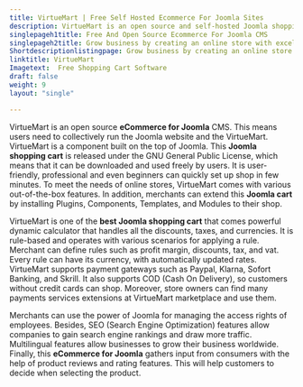 ```yaml
---
title: VirtueMart | Free Self Hosted Ecommerce For Joomla Sites
description: VirtueMart is an open source and self-hosted Joomla shopping cart. It enables merchants to quickly setup store and start selling to the customers.
singlepageh1title: Free And Open Source Ecommerce For Joomla CMS
singlepageh2title: Grow business by creating an online store with excellent open source shopping cart software. Manage the Joomla website and shop from a central dashboard.
Shortdescriptionlistingpage: Grow business by creating an online store with excellent open source shopping cart software. Manage the Joomla website and shop from a central dashboard.
linktitle: VirtueMart
Imagetext:  Free Shopping Cart Software 
draft: false
weight: 9
layout: "single"

---
```


VirtueMart is an open source **eCommerce for Joomla** CMS. This means users need to collectively run the Joomla website and the VirtueMart. VirtueMart is a component built on the top of Joomla. This **Joomla shopping cart** is released under the GNU General Public License, which means that it can be downloaded and used freely by users. It is user-friendly, professional and even beginners can quickly set up shop in few minutes. To meet the needs of online stores, VirtueMart comes with various out-of-the-box features. In addition, merchants can extend this **Joomla cart** by installing Plugins, Components, Templates, and Modules to their shop.

VirtueMart is one of the **best Joomla shopping cart** that comes powerful dynamic calculator that handles all the discounts, taxes, and currencies. It is rule-based and operates with various scenarios for applying a rule. Merchant can define rules such as profit margin, discounts, tax, and vat. Every rule can have its currency, with automatically updated rates. VirtueMart supports payment gateways such as Paypal, Klarna, Sofort Banking, and Skrill. It also supports COD (Cash On Delivery), so customers without credit cards can shop. Moreover, store owners can find many payments services extensions at VirtueMart marketplace and use them.

Merchants can use the power of Joomla for managing the access rights of employees. Besides, SEO (Search Engine Optimization) features allow companies to gain search engine rankings and draw more traffic. Multilingual features allow businesses to grow their business worldwide. Finally, this **eCommerce for Joomla** gathers input from consumers with the help of product reviews and rating features. This will help customers to decide when selecting the product.